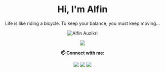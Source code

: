 <h1 align="center">Hi, I'm Alfin<a id='alfinauzikri'></a></h1>
<p align="center">Life is like riding a bicycle. To keep your balance, you must keep moving...</p>
<p align="center"><img alt="Alfin Auzikri" unselectable="on" src="https://komarev.com/ghpvc/?username=alfinauzikri&label=Profile%20views&color=69a8ea&style=flat"/></p>
<p align="center">
<img unselectable="on" src="http://streak-stats.demolab.com?user=alfinauzikri&theme=holi-theme&hide_border=true&background=0D1117&mode=weekly"/><br>
</p>
<p align="center"><b>📫 Connect with me:</b></p>
<p align="center">
<a href="https://www.linkedin.com/in/alfinauzikri"><img src="https://img.shields.io/badge/-alfinauzikri-0D1117?style=flat-square&logo=Linkedin&logoColor=white&link=https://www.linkedin.com/in/alfinauzikri/"/></a>
<a href="https://instagram.com/alfauzikri"><img src="https://img.shields.io/badge/-alfauzikri-0D1117?style=flat-square&logo=instagram&logoColor=white&link=https://instagram.com/alfauzikri"/></a>
<a href="mailto:iyalfin@gmail.com"><img src="https://img.shields.io/badge/-me@alfauzikri.my.id-0D1117?style=flat-square&logo=Gmail&logoColor=white&link=mailto:me@alfauzikri.my.id"/></a>
</p>
